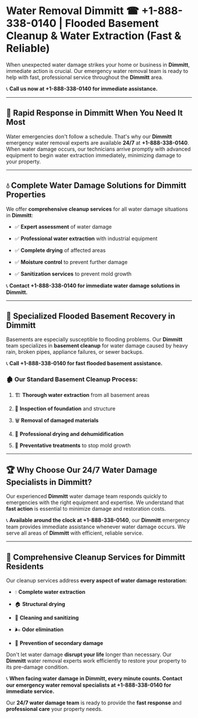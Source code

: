 # Water Removal Dimmitt ☎ +1-888-338-0140 | Flooded Basement Cleanup & Water Extraction (Fast & Reliable)

When unexpected water damage strikes your home or business in **Dimmitt**, immediate action is crucial. Our emergency water removal team is ready to help with fast, professional service throughout the **Dimmitt** area. 

📞 **Call us now at +1-888-338-0140 for immediate assistance.**
---
## 🚀 Rapid Response in Dimmitt When You Need It Most
Water emergencies don't follow a schedule. That's why our **Dimmitt** emergency water removal experts are available **24/7** at **+1-888-338-0140**. When water damage occurs, our technicians arrive promptly with advanced equipment to begin water extraction immediately, minimizing damage to your property.
---
## 💧 Complete Water Damage Solutions for Dimmitt Properties
We offer **comprehensive cleanup services** for all water damage situations in **Dimmitt**:
- ✅ **Expert assessment** of water damage  
- ✅ **Professional water extraction** with industrial equipment  
- ✅ **Complete drying** of affected areas  
- ✅ **Moisture control** to prevent further damage  
- ✅ **Sanitization services** to prevent mold growth  
📞 **Contact +1-888-338-0140 for immediate water damage solutions in Dimmitt.**
---
## 🌊 Specialized Flooded Basement Recovery in Dimmitt
Basements are especially susceptible to flooding problems. Our **Dimmitt** team specializes in **basement cleanup** for water damage caused by heavy rain, broken pipes, appliance failures, or sewer backups. 
📞 **Call +1-888-338-0140 for fast flooded basement assistance.**
### 🏚️ Our Standard Basement Cleanup Process:
1. 🏗️ **Thorough water extraction** from all basement areas  
2. 🔎 **Inspection of foundation** and structure  
3. 🗑️ **Removal of damaged materials**  
4. 💨 **Professional drying and dehumidification**  
5. 🚫 **Preventative treatments** to stop mold growth  
---
## 🏆 Why Choose Our 24/7 Water Damage Specialists in Dimmitt?
Our experienced **Dimmitt** water damage team responds quickly to emergencies with the right equipment and expertise. We understand that **fast action** is essential to minimize damage and restoration costs.
📞 **Available around the clock at +1-888-338-0140**, our **Dimmitt** emergency team provides immediate assistance whenever water damage occurs. We serve all areas of **Dimmitt** with efficient, reliable service.
---
## 🧹 Comprehensive Cleanup Services for Dimmitt Residents
Our cleanup services address **every aspect of water damage restoration**:
- 💧 **Complete water extraction**  
- 🏠 **Structural drying**  
- 🧼 **Cleaning and sanitizing**  
- 🌬️ **Odor elimination**  
- 🚫 **Prevention of secondary damage**  
Don't let water damage **disrupt your life** longer than necessary. Our **Dimmitt** water removal experts work efficiently to restore your property to its pre-damage condition.
📞 **When facing water damage in Dimmitt, every minute counts. Contact our emergency water removal specialists at +1-888-338-0140 for immediate service.**
Our **24/7 water damage team** is ready to provide the **fast response** and **professional care** your property needs.
